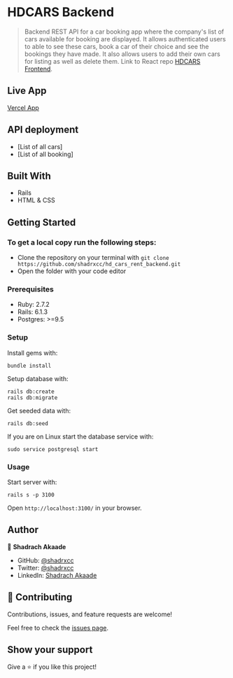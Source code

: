 # HDCARS Backend
> Backend REST API for a car booking app where the company's list of cars available for booking are displayed. It allows authenticated users to able to see these cars, book a car of their choice and see the bookings they have made. It also allows users to add their own cars for listing as well as delete them.
Link to React repo [HDCARS Frontend](https://github.com/shadrxcc/hd_cars_rent).

## Live App
[Vercel App](https://hd-cars-rent-git-dev-shadrxcc.vercel.app/)
  
## API deployment
- [List of all cars]
- [List of all booking]

## Built With

- Rails
- HTML & CSS

## Getting Started

### To get a local copy run the following steps:

- Clone the repository on your terminal with `git clone https://github.com/shadrxcc/hd_cars_rent_backend.git`
- Open the folder with your code editor

### Prerequisites

- Ruby: 2.7.2
- Rails: 6.1.3
- Postgres: >=9.5

### Setup

Install gems with:

```
bundle install
```

Setup database with:

```
rails db:create
rails db:migrate
```

Get seeded data with:

```
rails db:seed
```

If you are on Linux start the database service with:

```
sudo service postgresql start
```

### Usage

Start server with:

```
rails s -p 3100
```

Open `http://localhost:3100/` in your browser.

## Author

👤 **Shadrach Akaade**

- GitHub: [@shadrxcc](https://github.com/shadrxcc)
- Twitter: [@shadrxcc](https://twitter.com/shadrxcc)
- LinkedIn: [Shadrach Akaade](https://www.linkedin.com/in/shadrachakaade/)
## 🤝 Contributing
Contributions, issues, and feature requests are welcome!

Feel free to check the [issues page](https://github.com/shadrxcc/hd_cars_rent_backend/issues).
## Show your support

Give a ⭐️ if you like this project!